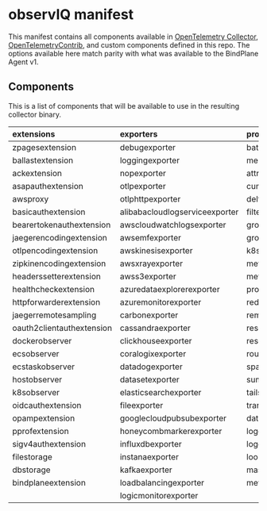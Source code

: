 # observIQ manifest

This manifest contains all components available in [OpenTelemetry Collector](https://github.com/open-telemetry/opentelemetry-collector/tree/v0.105.0), [OpenTelemetryContrib](https://github.com/open-telemetry/opentelemetry-collector-contrib), and custom components defined in this repo. The options available here match parity with what was available to the BindPlane Agent v1.

## Components

This is a list of components that will be available to use in the resulting collector binary.

| extensions                | exporters                      | processors                    | receivers                      | connectors            |
| :------------------------ | :----------------------------- | :---------------------------- | :----------------------------- | :-------------------- |
| zpagesextension           | debugexporter                  | batchprocessor                | nopreceiver                    | forwardconnector      |
| ballastextension          | loggingexporter                | memorylimiterprocessor        | otlpreceiver                   | countconnector        |
| ackextension              | nopexporter                    | attributesprocessor           | activedirectorydsreceiver      | datadogconnector      |
| asapauthextension         | otlpexporter                   | cumulativetodeltaprocessor    | aerospikereceiver              | exceptionsconnector   |
| awsproxy                  | otlphttpexporter               | deltatorateprocessor          | apachereceiver                 | grafanacloudconnector |
| basicauthextension        | alibabacloudlogserviceexporter | filterprocessor               | apachesparkreceiver            | roundrobinconnector   |
| bearertokenauthextension  | awscloudwatchlogsexporter      | groupbyattrsprocessor         | awscloudwatchreceiver          | routingconnector      |
| jaegerencodingextension   | awsemfexporter                 | groupbytraceprocessor         | awscontainerinsightreceiver    | servicegraphconnector |
| otlpencodingextension     | awskinesisexporter             | k8sattributesprocessor        | awsecscontainermetricsreceiver | spanmetricsconnector  |
| zipkinencodingextension   | awsxrayexporter                | metricsgenerationprocessor    | awsfirehosereceiver            |                       |
| headerssetterextension    | awss3exporter                  | metricstransformprocessor     | awsxrayreceiver                |                       |
| healthcheckextension      | azuredataexplorerexporter      | probabilisticsamplerprocessor | azureblobreceiver              |                       |
| httpforwarderextension    | azuremonitorexporter           | redactionprocessor            | azureeventhubreceiver          |                       |
| jaegerremotesampling      | carbonexporter                 | remotetapprocessor            | azuremonitorreceiver           |                       |
| oauth2clientauthextension | cassandraexporter              | resourcedetectionprocessor    | bigipreceiver                  |                       |
| dockerobserver            | clickhouseexporter             | resourceprocessor             | carbonreceiver                 |                       |
| ecsobserver               | coralogixexporter              | routingprocessor              | chronyreceiver                 |                       |
| ecstaskobserver           | datadogexporter                | spanprocessor                 | cloudflarereceiver             |                       |
| hostobserver              | datasetexporter                | sumologicprocessor            | cloudfoundryreceiver           |                       |
| k8sobserver               | elasticsearchexporter          | tailsamplingprocessor         | collectdreceiver               |                       |
| oidcauthextension         | fileexporter                   | transformprocessor            | couchdbreceiver                |                       |
| opampextension            | googlecloudpubsubexporter      | datapointcountprocessor       | datadogreceiver                |                       |
| pprofextension            | honeycombmarkerexporter        | logcountprocessor             | dockerstatsreceiver            |                       |
| sigv4authextension        | influxdbexporter               | logdeduplicationprocessor     | elasticsearchreceiver          |                       |
| filestorage               | instanaexporter                | lookupprocessor               | expvarreceiver                 |                       |
| dbstorage                 | kafkaexporter                  | maskprocessor                 | filelogreceiver                |                       |
| bindplaneextension        | loadbalancingexporter          | metricextractprocessor        | filestatsreceiver              |                       |
|                           | logicmonitorexporter           |
